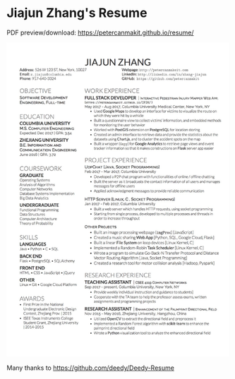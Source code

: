 # Jiajun Zhang's Resume

PDF preview/download: https://petercanmakit.github.io/resume/

![alt text](https://raw.githubusercontent.com/petercanmakit/resume/master/JiajunZhangResume.jpg)

Many thanks to https://github.com/deedy/Deedy-Resume
